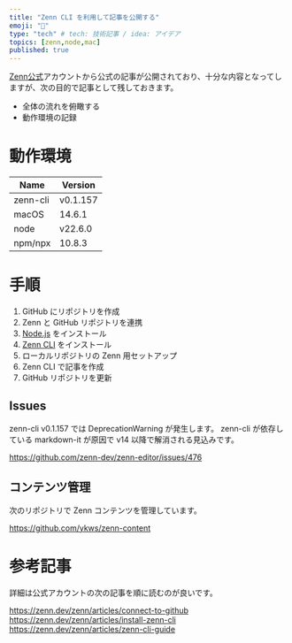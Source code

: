 ```yaml
---
title: "Zenn CLI を利用して記事を公開する"
emoji: "🐥"
type: "tech" # tech: 技術記事 / idea: アイデア
topics: [zenn,node,mac]
published: true
---
```


[Zenn公式](https://zenn.dev/zenn)アカウントから公式の記事が公開されており、十分な内容となってしますが、次の目的で記事として残しておきます。

- 全体の流れを俯瞰する
- 動作環境の記録

# 動作環境

| Name | Version |
| ---- | ------- |
| zenn-cli | v0.1.157 |
| macOS | 14.6.1 |
| node | v22.6.0 |
| npm/npx | 10.8.3 |

# 手順

1. GitHub にリポジトリを作成
2. Zenn と GitHub リポジトリを連携
3. [Node.js](https://nodejs.org/en/) をインストール
4. [Zenn CLI](https://github.com/zenn-dev/zenn-editor) をインストール
5. ローカルリポジトリの Zenn 用セットアップ
6. Zenn CLI で記事を作成
7. GitHub リポジトリを更新

## Issues

zenn-cli v0.1.157 では DeprecationWarning が発生します。 zenn-cli が依存している markdown-it が原因で v14 以降で解消される見込みです。

https://github.com/zenn-dev/zenn-editor/issues/476

## コンテンツ管理
次のリポジトリで Zenn コンテンツを管理しています。

https://github.com/ykws/zenn-content

# 参考記事
詳細は公式アカウントの次の記事を順に読むのが良いです。

https://zenn.dev/zenn/articles/connect-to-github
https://zenn.dev/zenn/articles/install-zenn-cli
https://zenn.dev/zenn/articles/zenn-cli-guide
